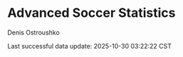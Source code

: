 # Advanced Soccer Statistics
Denis Ostroushko

<!-- gfm -->

Last successful data update: 2025-10-30 03:22:22 CST
